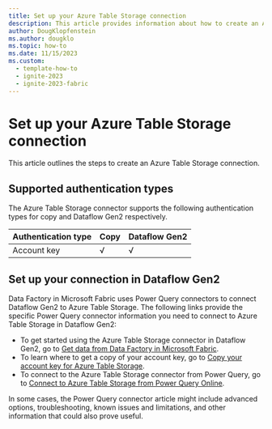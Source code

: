 ```yaml
---
title: Set up your Azure Table Storage connection
description: This article provides information about how to create an Azure Table Storage connection in Microsoft Fabric.
author: DougKlopfenstein
ms.author: dougklo
ms.topic: how-to
ms.date: 11/15/2023
ms.custom:
  - template-how-to
  - ignite-2023
  - ignite-2023-fabric
---
```


# Set up your Azure Table Storage connection

This article outlines the steps to create an Azure Table Storage connection.

## Supported authentication types

The Azure Table Storage connector supports the following authentication types for copy and Dataflow Gen2 respectively.  

|Authentication type |Copy |Dataflow Gen2 |
|:---|:---|:---|
|Account key| √ | √ |

## Set up your connection in Dataflow Gen2

Data Factory in Microsoft Fabric uses Power Query connectors to connect Dataflow Gen2 to Azure Table Storage. The following links provide the specific Power Query connector information you need to connect to Azure Table Storage in Dataflow Gen2:

- To get started using the Azure Table Storage connector in Dataflow Gen2, go to [Get data from Data Factory in Microsoft Fabric](/power-query/where-to-get-data#get-data-from-data-factory-in-microsoft-fabric-preview).
- To learn where to get a copy of your account key, go to [Copy your account key for Azure Table Storage](/power-query/connectors/azure-table-storage#copy-your-account-key-for-azure-table-storage).
- To connect to the Azure Table Storage connector from Power Query, go to [Connect to Azure Table Storage from Power Query Online](/power-query/connectors/azure-table-storage#connect-to-azure-table-storage-from-power-query-online).

In some cases, the Power Query connector article might include advanced options, troubleshooting, known issues and limitations, and other information that could also prove useful.
